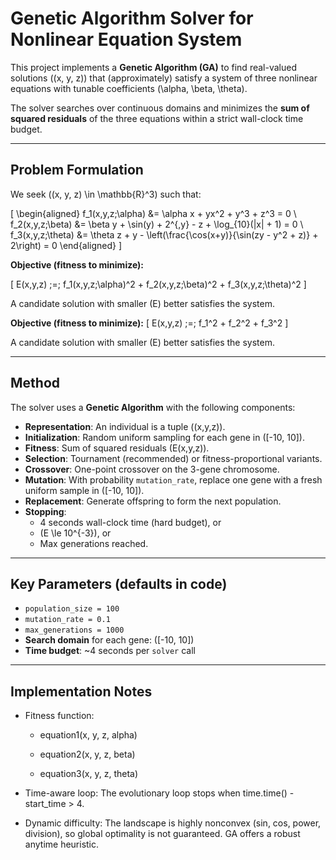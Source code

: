 # Genetic Algorithm Solver for Nonlinear Equation System

This project implements a **Genetic Algorithm (GA)** to find real-valued solutions \((x, y, z)\) that (approximately) satisfy a system of three nonlinear equations with tunable coefficients \(\alpha, \beta, \theta\).

The solver searches over continuous domains and minimizes the **sum of squared residuals** of the three equations within a strict wall-clock time budget.

---

## Problem Formulation

We seek \((x, y, z) \in \mathbb{R}^3\) such that:

\[
\begin{aligned}
f_1(x,y,z;\alpha) &= \alpha x + yx^2 + y^3 + z^3 = 0 \\
f_2(x,y,z;\beta)  &= \beta y + \sin(y) + 2^{\,y} - z + \log_{10}(|x| + 1) = 0 \\
f_3(x,y,z;\theta) &= \theta z + y - \left(\frac{\cos(x+y)}{\sin(zy - y^2 + z)} + 2\right) = 0
\end{aligned}
\]

**Objective (fitness to minimize):**

\[
E(x,y,z) \;=\; f_1(x,y,z;\alpha)^2 + f_2(x,y,z;\beta)^2 + f_3(x,y,z;\theta)^2
\]

A candidate solution with smaller \(E\) better satisfies the system.


**Objective (fitness to minimize):**
\[
E(x,y,z) \;=\; f_1^2 + f_2^2 + f_3^2
\]

A candidate solution with smaller \(E\) better satisfies the system.

---

## Method

The solver uses a **Genetic Algorithm** with the following components:

- **Representation**: An individual is a tuple \((x,y,z)\).
- **Initialization**: Random uniform sampling for each gene in \([-10, 10]\).
- **Fitness**: Sum of squared residuals \(E(x,y,z)\).
- **Selection**: Tournament (recommended) or fitness-proportional variants.
- **Crossover**: One-point crossover on the 3-gene chromosome.
- **Mutation**: With probability `mutation_rate`, replace one gene with a fresh uniform sample in \([-10, 10]\).
- **Replacement**: Generate offspring to form the next population.
- **Stopping**: 
  - 4 seconds wall-clock time (hard budget), or
  - \(E \le 10^{-3}\), or
  - Max generations reached.

---

## Key Parameters (defaults in code)

- `population_size = 100`  
- `mutation_rate = 0.1`  
- `max_generations = 1000`  
- **Search domain** for each gene: \([-10, 10]\)  
- **Time budget**: ~4 seconds per `solver` call

---
## Implementation Notes

- Fitness function:

  - equation1(x, y, z, alpha)

  - equation2(x, y, z, beta)

  - equation3(x, y, z, theta)


- Time-aware loop: The evolutionary loop stops when time.time() - start_time > 4.

- Dynamic difficulty: The landscape is highly nonconvex (sin, cos, power, division), so global optimality is not guaranteed. GA offers a robust anytime heuristic.
